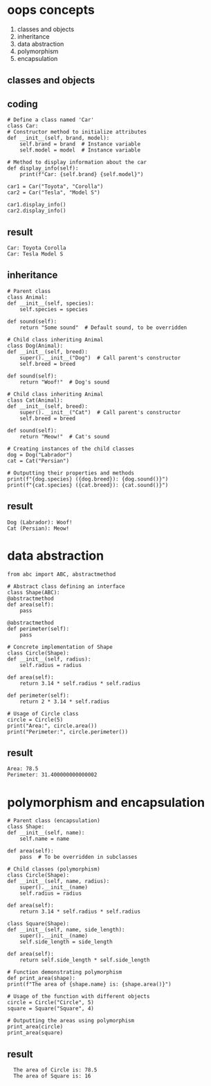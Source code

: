 # oops concepts
   
 1. classes and objects
 2. inheritance
 3. data abstraction
 4. polymorphism
 5. encapsulation

## classes and objects
## coding
    # Define a class named 'Car'
    class Car:
    # Constructor method to initialize attributes
    def __init__(self, brand, model):
        self.brand = brand  # Instance variable
        self.model = model  # Instance variable
    
    # Method to display information about the car
    def display_info(self):
        print(f"Car: {self.brand} {self.model}")

    car1 = Car("Toyota", "Corolla")
    car2 = Car("Tesla", "Model S")

    car1.display_info()
    car2.display_info()
## result
    Car: Toyota Corolla
    Car: Tesla Model S
## inheritance
    # Parent class
    class Animal:
    def __init__(self, species):
        self.species = species
    
    def sound(self):
        return "Some sound"  # Default sound, to be overridden

    # Child class inheriting Animal
    class Dog(Animal):
    def __init__(self, breed):
        super().__init__("Dog")  # Call parent's constructor
        self.breed = breed
    
    def sound(self):
        return "Woof!"  # Dog's sound

    # Child class inheriting Animal
    class Cat(Animal):
    def __init__(self, breed):
        super().__init__("Cat")  # Call parent's constructor
        self.breed = breed
    
    def sound(self):
        return "Meow!"  # Cat's sound

    # Creating instances of the child classes
    dog = Dog("Labrador")
    cat = Cat("Persian")

    # Outputting their properties and methods
    print(f"{dog.species} ({dog.breed}): {dog.sound()}")
    print(f"{cat.species} ({cat.breed}): {cat.sound()}")
## result
    Dog (Labrador): Woof!
    Cat (Persian): Meow!
# data abstraction
    from abc import ABC, abstractmethod

    # Abstract class defining an interface
    class Shape(ABC):
    @abstractmethod
    def area(self):
        pass

    @abstractmethod
    def perimeter(self):
        pass

    # Concrete implementation of Shape
    class Circle(Shape):
    def __init__(self, radius):
        self.radius = radius
    
    def area(self):
        return 3.14 * self.radius * self.radius
    
    def perimeter(self):
        return 2 * 3.14 * self.radius

    # Usage of Circle class
    circle = Circle(5)
    print("Area:", circle.area())
    print("Perimeter:", circle.perimeter())
## result
    Area: 78.5
    Perimeter: 31.400000000000002
# polymorphism and encapsulation
    # Parent class (encapsulation)
    class Shape:
    def __init__(self, name):
        self.name = name
    
    def area(self):
        pass  # To be overridden in subclasses

    # Child classes (polymorphism)
    class Circle(Shape):
    def __init__(self, name, radius):
        super().__init__(name)
        self.radius = radius
    
    def area(self):
        return 3.14 * self.radius * self.radius

    class Square(Shape):
    def __init__(self, name, side_length):
        super().__init__(name)
        self.side_length = side_length
    
    def area(self):
        return self.side_length * self.side_length

    # Function demonstrating polymorphism
    def print_area(shape):
    print(f"The area of {shape.name} is: {shape.area()}")

    # Usage of the function with different objects
    circle = Circle("Circle", 5)
    square = Square("Square", 4)

    # Outputting the areas using polymorphism
    print_area(circle)
    print_area(square)
## result
      The area of Circle is: 78.5
      The area of Square is: 16


        
